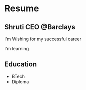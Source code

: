 # Resume
## Shruti CEO @Barclays
I'm Wishing for my successful career

I'm learning 

## Education

- BTech
- Diploma


